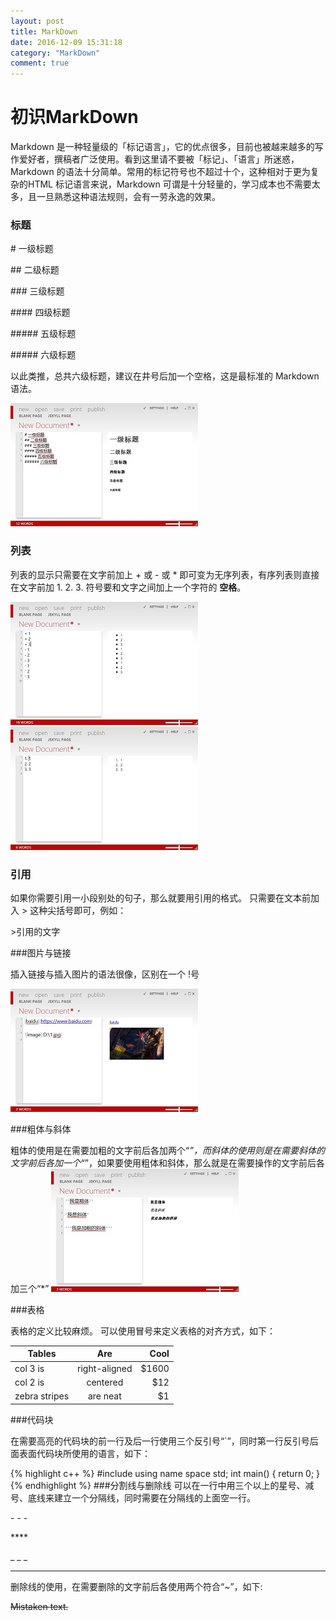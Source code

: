 ```yaml
---
layout: post
title: MarkDown
date: 2016-12-09 15:31:18
category: "MarkDown"
comment: true
---
```


# 初识MarkDown
Markdown 是一种轻量级的「标记语言」，它的优点很多，目前也被越来越多的写作爱好者，撰稿者广泛使用。看到这里请不要被「标记」、「语言」所迷惑，Markdown 的语法十分简单。常用的标记符号也不超过十个，这种相对于更为复杂的HTML 标记语言来说，Markdown 可谓是十分轻量的，学习成本也不需要太多，且一旦熟悉这种语法规则，会有一劳永逸的效果。

### 标题

\#     一级标题

\##   二级标题

\###   三级标题

\####   四级标题

\#####   五级标题

\#####   六级标题

以此类推，总共六级标题，建议在井号后加一个空格，这是最标准的 Markdown 语法。

![title](/images/posts/markdown/title.jpg)

### 列表

列表的显示只需要在文字前加上 + 或 - 或 * 即可变为无序列表，有序列表则直接在文字前加 1. 2. 3. 符号要和文字之间加上一个字符的 **空格**。

![list inoder](/images/posts/markdown/list1.jpg)  
![list order](/images/posts/markdown/list2.jpg)

### 引用

如果你需要引用一小段别处的句子，那么就要用引用的格式。
只需要在文本前加入 > 这种尖括号即可，例如：

\>引用的文字
>
###图片与链接

插入链接与插入图片的语法很像，区别在一个 !号

![link](/images/posts/markdown/link.jpg)

###粗体与斜体

粗体的使用是在需要加粗的文字前后各加两个“*”，而斜体的使用则是在需要斜体的文字前后各加一个“*”，如果要使用粗体和斜体，那么就是在需要操作的文字前后各加三个“*”
![bold](/images/posts/markdown/bold.jpg)

###表格

表格的定义比较麻烦。
可以使用冒号来定义表格的对齐方式，如下：

| Tables| Are| Cool  |
| ---- |:----:| ----:|
| col 3 is      | right-aligned | $1600 |
| col 2 is      | centered      |   $12 |
| zebra stripes | are neat      |    $1 |

###代码块

在需要高亮的代码块的前一行及后一行使用三个反引号“`”，同时第一行反引号后面表面代码块所使用的语言，如下：

{% highlight c++ %}
#include <iostream>
using name space std;
int main()
{
	return 0;
}
{% endhighlight %}
###分割线与删除线
可以在一行中用三个以上的星号、减号、底线来建立一个分隔线，同时需要在分隔线的上面空一行。

\- - -

\****

\_ _ _
 
*****
删除线的使用，在需要删除的文字前后各使用两个符合“~”，如下:

~~Mistaken text.~~ 